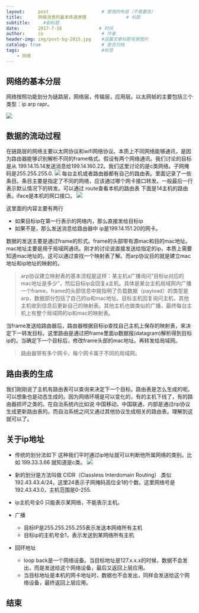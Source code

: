 ```yaml
---
layout:     post                    # 使用的布局（不需要改）
title:      网络消息的基本传递原理               # 标题 
subtitle:     #副标题
date:       2017-7-16              # 时间
author:     co                      # 作者
header-img: img/post-bg-2015.jpg    #这篇文章标题背景图片
catalog: true                       # 是否归档
tags:                               #标签
    - 网络
---
```

## 网络的基本分层
网络按照功能划分为链路层，网络层，传输层，应用层。以太网帧的主要包括三个类型：ip arp rapr。

![](https://gitee.com/whatplane/resource/raw/master/img/wz_20190315183915-min.png)

## 数据的流动过程
在链路层的网络主要以太网协议和wifi网络协议。本质上不同网络能够通讯，是因为路由器能够识别解析不同的frame格式。假设有两个网络通讯。我们讨论的目标是从 199.14.15.14发送消息给199.14.160.22。我们这里讨论的是c类网络。子网掩码是255.255.255.0.
![](https://gitee.com/whatplane/resource/raw/master/img/zj_20190315100008-min.png)
每台主机或者路由器都有自己的路由表。里面记录了一些条目。条目主要是指定了不同的网络，应该通过哪个网卡接口转发。一般最后一行表示默认情况下的转发。可以通过 route查看本机的路由表
下面是14主机的路由表。iface是本机的网口接口。
![](https://gitee.com/whatplane/resource/raw/master/img/zi_20190315101226.png)

这里面的内容主要有两行
- 如果目标ip在第一行表示的网络内，那么直接发给目标ip
- 如果不是，那么发送消息给路由器中 ip是199.14.151.20的网卡。

数据的发送主要是通过frame的形式。frame的头部带有源mac和目的mac地址。mac地址主要是用于局域网通讯。刚才的讨论说直接发送给指定的ip，本质上需要知道mac地址的。这可以通过查找一个映射表了解。而arp协议目的就是建立mac地址和ip地址的映射的。
> arp协议建立映射表的基本流程是这样：某主机a广播询问"目标ip对应的mac地址是多少"，然后目标ip会回复a主机。具体是某台主机局域网内广播一个frame，frame的头部信息中就指明了负载数据（payload）的类型是arp，数据部分包括了自己的ip和mac地址。目标主机回复询问主机，其他主机收到信息后更新自己的映射表。其他主机也做类似的广播，最终每台主机上有整个局域网的ip和mac的映射表。

当frame发送给路由器后，路由器根据目标ip查找自己主机上保存的映射表，来决定下一转发目标。这里路由是通过把frame里面ip数据报(datagram)解析得到目标ip的。当确定下一个目标后，修改frame头部的mac地址。再转发给局域网。

> 路由器带有多个网卡，每个网卡属于不同的局域网。

## 路由表的生成
我们刚刚说了主机有路由表可以查询来决定下一个目标。路由表是怎么生成的呢。可以想象也是动态生成的。因为网络环境是可以变化的，有的主机下线了，有的路由器损坏之类的。在自治系统内比如说 中国移动，中国联通，内部是通过rip协议生成更新路由表的。而自治系统之间又通过其他协议生成相关的路由表。理解到这就可以了。

## 关于ip地址
- 传统的划分法如下 这种我们平时通过ip地址就可以判断他所属网络的类别。比如 199.33.3.66 就知道是c类。
![](https://gitee.com/whatplane/resource/raw/master/img/xx_20190316095300-min.png)

- 新的划分是方法叫做 CIDR（Classless Interdomain Routing）.类似192.43.43.4/24。这里24表示子网掩码高位全1的个数。这里网络号是192.43.43.0，主机范围是0-255.
- ip主机号全0 只能表示某网络，不能表示主机。
- 广播
  - 目标IP是255.255.255.255表示发送本网络所有主机
  - 目标ip的主机号全1，表示发送到某网络所有主机

- 回环地址
  - loop back是一个网络设备。当目标地址是127.x.x.x的时候，数据不会发出，而是发送给这个网络设备，最后又返回上层应用。
  - 当目标地址是本机的网卡地址时，数据也不会发出，同样会发送给这个网络设备，最终返回上层应用。




## 结束